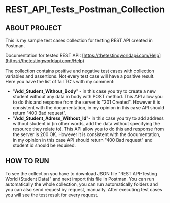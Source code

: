 # REST_API_Tests_Postman_Collection
## ABOUT PROJECT
This is my sample test cases collection for testing REST API created in Postman.

Documentation for tested REST API: [https://thetestingworldapi.com/Help](https://thetestingworldapi.com/Help)

The collection contains positive and negative test cases with collection variables and assertions.
Not every test case will have a positive result.
Here you have the list of fail TC's with my comment:
* "**Add_Student_Without_Body**" - in this case you try to create a new student without any data in body with POST method. This API allow you to do this and response from the server is "201 Created". However it is consistent with the documentation, in my opinion in this case API should return "400 Bad request".
* "**Add_Student_Adress_Without_Id**"- in this case you try to add address without student id (in other words, add the data without specifying the resource they relate to).
This API allow you to do this and response from the server is 200 OK. However it is consistent with the documentation, in my opinion in this case API should return "400 Bad request" and student id should be required.

## HOW TO RUN
To see the collection you have to download JSON file "REST API-Testing World (Student Data)" and next import this file in Postman.
You can run automatically the whole collection, you can run automatically folders and you can also send request by request, manually. After executing test cases you will see the test result for every request.
